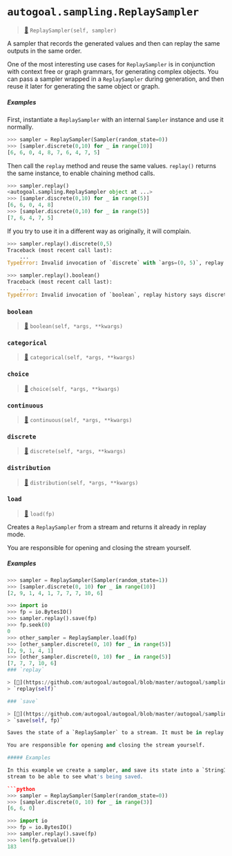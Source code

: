 # `autogoal.sampling.ReplaySampler`

> [📝](https://github.com/autogal/autogoal/blob/master/autogoal/sampling/__init__.py#L210)
> `ReplaySampler(self, sampler)`

A sampler that records the generated values and then can replay the
same outputs in the same order.

One of the most interesting use cases for `ReplaySampler` is in conjunction with context free
or graph grammars, for generating complex objects.
You can pass a sampler wrapped in a `ReplaySampler` during generation, and then
reuse it later for generating the same object or graph.

##### Examples

First, instantiate a `ReplaySampler` with an internal `Sampler` instance and
use it normally.

```python
>>> sampler = ReplaySampler(Sampler(random_state=0))
>>> [sampler.discrete(0,10) for _ in range(10)]
[6, 6, 0, 4, 8, 7, 6, 4, 7, 5]

```

Then call the `replay` method and reuse the same values.
`replay()` returns the same instance, to enable chaining method calls.

```python
>>> sampler.replay()
<autogoal.sampling.ReplaySampler object at ...>
>>> [sampler.discrete(0,10) for _ in range(5)]
[6, 6, 0, 4, 8]
>>> [sampler.discrete(0,10) for _ in range(5)]
[7, 6, 4, 7, 5]

```

If you try to use it in a different way as originally, it will complain.

```python
>>> sampler.replay().discrete(0,5)
Traceback (most recent call last):
    ...
TypeError: Invalid invocation of `discrete` with `args=(0, 5)`, replay history says args='(0, 10)'.

>>> sampler.replay().boolean()
Traceback (most recent call last):
    ...
TypeError: Invalid invocation of `boolean`, replay history says discrete comes next.

```
### `boolean`

> [📝](https://github.com/autogoal/autogoal/blob/master/autogoal/sampling/__init__.py#L388)
> `boolean(self, *args, **kwargs)`

### `categorical`

> [📝](https://github.com/autogoal/autogoal/blob/master/autogoal/sampling/__init__.py#L391)
> `categorical(self, *args, **kwargs)`

### `choice`

> [📝](https://github.com/autogoal/autogoal/blob/master/autogoal/sampling/__init__.py#L376)
> `choice(self, *args, **kwargs)`

### `continuous`

> [📝](https://github.com/autogoal/autogoal/blob/master/autogoal/sampling/__init__.py#L385)
> `continuous(self, *args, **kwargs)`

### `discrete`

> [📝](https://github.com/autogoal/autogoal/blob/master/autogoal/sampling/__init__.py#L382)
> `discrete(self, *args, **kwargs)`

### `distribution`

> [📝](https://github.com/autogoal/autogoal/blob/master/autogoal/sampling/__init__.py#L379)
> `distribution(self, *args, **kwargs)`

### `load`

> [📝](https://github.com/autogoal/autogoal/blob/master/autogoal/sampling/__init__.py#L344)
> `load(fp)`

Creates a `ReplaySampler` from a stream and returns it already in
replay mode.

You are responsible for opening and closing the stream yourself.

##### Examples

```python
>>> sampler = ReplaySampler(Sampler(random_state=1))
>>> [sampler.discrete(0, 10) for _ in range(10)]
[2, 9, 1, 4, 1, 7, 7, 7, 10, 6]

>>> import io
>>> fp = io.BytesIO()
>>> sampler.replay().save(fp)
>>> fp.seek(0)
0
>>> other_sampler = ReplaySampler.load(fp)
>>> [other_sampler.discrete(0, 10) for _ in range(5)]
[2, 9, 1, 4, 1]
>>> [other_sampler.discrete(0, 10) for _ in range(5)]
[7, 7, 7, 10, 6]
### `replay`

> [📝](https://github.com/autogoal/autogoal/blob/master/autogoal/sampling/__init__.py#L308)
> `replay(self)`

### `save`

> [📝](https://github.com/autogoal/autogoal/blob/master/autogoal/sampling/__init__.py#L313)
> `save(self, fp)`

Saves the state of a `ReplaySampler` to a stream. It must be in replay mode.

You are responsible for opening and closing the stream yourself.

##### Examples

In this example we create a sampler, and save its state into a `StringIO`
stream to be able to see what's being saved.

```python
>>> sampler = ReplaySampler(Sampler(random_state=0))
>>> [sampler.discrete(0, 10) for _ in range(3)]
[6, 6, 0]

>>> import io
>>> fp = io.BytesIO()
>>> sampler.replay().save(fp)
>>> len(fp.getvalue())
183

```
